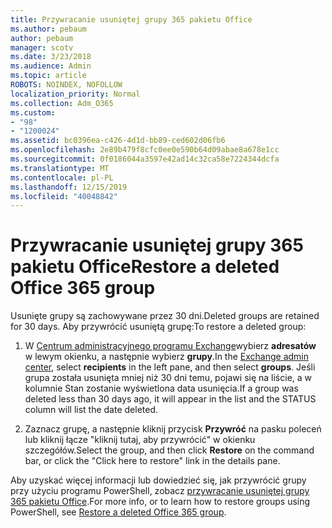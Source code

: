 ```yaml
---
title: Przywracanie usuniętej grupy 365 pakietu Office
ms.author: pebaum
author: pebaum
manager: scotv
ms.date: 3/23/2018
ms.audience: Admin
ms.topic: article
ROBOTS: NOINDEX, NOFOLLOW
localization_priority: Normal
ms.collection: Adm_O365
ms.custom:
- "98"
- "1200024"
ms.assetid: bc0396ea-c426-4d1d-bb89-ced602d06fb6
ms.openlocfilehash: 2e89b479f8cfc0ee0e590b64d09abae8a678e1cc
ms.sourcegitcommit: 0f0186044a3597e42ad14c32ca58e7224344dcfa
ms.translationtype: MT
ms.contentlocale: pl-PL
ms.lasthandoff: 12/15/2019
ms.locfileid: "40048842"
---
```

# <a name="restore-a-deleted-office-365-group"></a><span data-ttu-id="36cb2-102">Przywracanie usuniętej grupy 365 pakietu Office</span><span class="sxs-lookup"><span data-stu-id="36cb2-102">Restore a deleted Office 365 group</span></span>

<span data-ttu-id="36cb2-103">Usunięte grupy są zachowywane przez 30 dni.</span><span class="sxs-lookup"><span data-stu-id="36cb2-103">Deleted groups are retained for 30 days.</span></span> <span data-ttu-id="36cb2-104">Aby przywrócić usuniętą grupę:</span><span class="sxs-lookup"><span data-stu-id="36cb2-104">To restore a deleted group:</span></span>
  
1. <span data-ttu-id="36cb2-105">W [Centrum administracyjnego programu Exchange](https://outlook.office365.com/ecp/)wybierz **adresatów** w lewym okienku, a następnie wybierz **grupy**.</span><span class="sxs-lookup"><span data-stu-id="36cb2-105">In the [Exchange admin center](https://outlook.office365.com/ecp/), select **recipients** in the left pane, and then select **groups**.</span></span> <span data-ttu-id="36cb2-106">Jeśli grupa została usunięta mniej niż 30 dni temu, pojawi się na liście, a w kolumnie Stan zostanie wyświetlona data usunięcia.</span><span class="sxs-lookup"><span data-stu-id="36cb2-106">If a group was deleted less than 30 days ago, it will appear in the list and the STATUS column will list the date deleted.</span></span>

2. <span data-ttu-id="36cb2-107">Zaznacz grupę, a następnie kliknij przycisk **Przywróć** na pasku poleceń lub kliknij łącze "kliknij tutaj, aby przywrócić" w okienku szczegółów.</span><span class="sxs-lookup"><span data-stu-id="36cb2-107">Select the group, and then click **Restore** on the command bar, or click the "Click here to restore" link in the details pane.</span></span>

<span data-ttu-id="36cb2-108">Aby uzyskać więcej informacji lub dowiedzieć się, jak przywrócić grupy przy użyciu programu PowerShell, zobacz [przywracanie usuniętej grupy 365 pakietu Office](https://go.microsoft.com/fwlink/?linkid=867802).</span><span class="sxs-lookup"><span data-stu-id="36cb2-108">For more info, or to learn how to restore groups using PowerShell, see [Restore a deleted Office 365 group](https://go.microsoft.com/fwlink/?linkid=867802).</span></span>
  